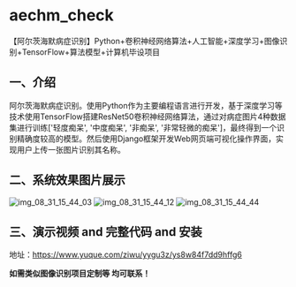 # aechm_check
【阿尔茨海默病症识别】Python+卷积神经网络算法+人工智能+深度学习+图像识别+TensorFlow+算法模型+计算机毕设项目

## 一、介绍
阿尔茨海默病症识别。使用Python作为主要编程语言进行开发，基于深度学习等技术使用TensorFlow搭建ResNet50卷积神经网络算法，通过对病症图片4种数据集进行训练['轻度痴呆', '中度痴呆', '非痴呆', '非常轻微的痴呆']，最终得到一个识别精确度较高的模型。然后使用Django框架开发Web网页端可视化操作界面，实现用户上传一张图片识别其名称。

## 二、系统效果图片展示
![img_08_31_15_44_03](https://github.com/user-attachments/assets/8be3492f-d81a-483f-ba38-dc3d49789a6f)
![img_08_31_15_44_12](https://github.com/user-attachments/assets/07ac41ec-2022-4247-8d43-5b0fb31c94c4)
![img_08_31_15_44_44](https://github.com/user-attachments/assets/f4bd0575-c964-41c2-aef8-4648743488b9)

## 三、演示视频 and 完整代码 and 安装
地址：https://www.yuque.com/ziwu/yygu3z/ys8w84f7dd9hffg6

**如需类似图像识别项目定制等 均可联系！**
